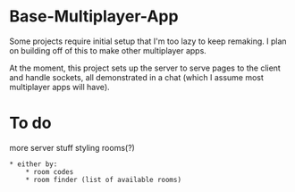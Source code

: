 # Base-Multiplayer-App
Some projects require initial setup that I'm too lazy to keep remaking. I plan on building off of this to make other multiplayer apps.

At the moment, this project sets up the server to serve pages to the client and handle sockets, all demonstrated in a chat (which I assume most multiplayer apps will have).

# To do
more server stuff
styling
rooms(?)

    * either by:
        * room codes
        * room finder (list of available rooms)
